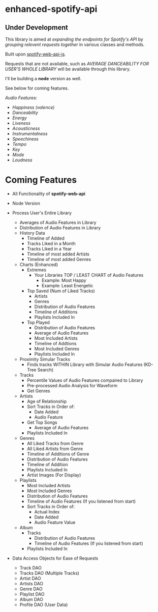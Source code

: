 # enhanced-spotify-api

## **Under Development**

This library is aimed at *expanding the endpoints for Spotify's API* by *grouping relevent requests together* in various classes and methods.

Built upon [spotify-web-api-js](https://github.com/JMPerez/spotify-web-api-js).

Requests that are not available, such as *AVERAGE DANCEABILITY FOR USER'S WHOLE LIBRARY* will be available through this library.

I'll be building a **node** version as well.

See below for coming features.

*Audio Features:*
- *Happiness (valence)*
- *Danceability*
- *Energy*
- *Liveness*
- *Acousticness*
- *Instrumentalness*
- *Speechiness*
- *Tempo*
- *Key*
- *Mode*
- *Loudness*

# Coming Features
- All Functionality of **spotify-web-api**
- Node Version
- Process User's Entire Library
    - Averages of Audio Features in Library
    - Distribution of Audio Features in Library
    - History Data
        - Timeline of Added
        - Tracks Liked in a Month
        - Tracks Liked in a Year
        - Timeline of most added Artists
        - Timeline of most added Genres
    - Charts (Enhanced)
        - Extremes
            - Your Libraries TOP / LEAST CHART of Audio Features
                - Example: Most Happy
                - Example: Least Energetic
        - Top Saved (Num of Liked Tracks) 
            - Artists
            - Genres
            - Distribution of Audio Features
            - Timeline of Additions
            - Playlists Included In
        - Top Played
            - Distribution of Audio Features
            - Average of Audio Features
            - Most Included Artists
            - Timeline of Addtions
            - Most Included Genres
            - Playlists Included In
    - Proximity Simular Tracks
        - Finds tracks WITHIN Library with Simular Audio Features (KD-Tree Search)
    - Tracks
        - Percentile Values of Audio Features compaired to Library
        - Pre-processed Audio Analysis for Waveform
        - Get Genres
    - Artists
        - Age of Relationship
        - Sort Tracks in Order of:
            - Date Added
            - Audio Feature
        - Get Top Songs
            - Average of Audio Features
        - Playlists Included In
    - Genres
        - All Liked Tracks from Genre
        - All Liked Artists from Genre
        - Timeline of Additions of Genre
        - Distribution of Audio Features
        - Timeline of Addition
        - Playlists Included In
        - Artist Images (For Display)
    - Playlists
        - Most Included Artists
        - Most Included Genres
        - Distribution of Audio Features
        - Timeline of Audio Features (If you listened from start)
        - Sort Tracks in Order of:
            - Actual Index
            - Date Added
            - Audio Feature Value
    - Album
        - Tracks
            - Distribution of Audio Features
            - Timeline of Audio Features (If you listened from start)
        - Playlists Included In
    
        
- Data Access Objects for Ease of Requests
    - Track DAO
    - Tracks DAO (Multiple Tracks)
    - Artist DAO
    - Artists DAO
    - Genre DAO
    - Playlist DAO
    - Album DAO
    - Profile DAO (User Data)

